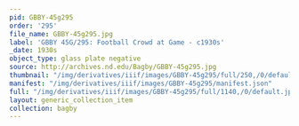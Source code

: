```yaml
---
pid: GBBY-45g295
order: '295'
file_name: GBBY-45g295.jpg
label: 'GBBY 45G/295: Football Crowd at Game - c1930s'
_date: 1930s
object_type: glass plate negative
source: http://archives.nd.edu/Bagby/GBBY-45g295.jpg
thumbnail: "/img/derivatives/iiif/images/GBBY-45g295/full/250,/0/default.jpg"
manifest: "/img/derivatives/iiif/images/GBBY-45g295/manifest.json"
full: "/img/derivatives/iiif/images/GBBY-45g295/full/1140,/0/default.jpg"
layout: generic_collection_item
collection: bagby
---
```

